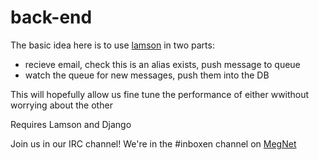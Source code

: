 back-end
========

The basic idea here is to use [lamson](http://lamsonproject.org) in two parts:

* recieve email, check this is an alias exists, push message to queue
* watch the queue for new messages, push them into the DB

This will hopefully allow us fine tune the performance of either wwithout worrying about the other

Requires Lamson and Django

Join us in our IRC channel! We're in the #inboxen channel on [MegNet](https://www.megworld.co.uk/irc/)
